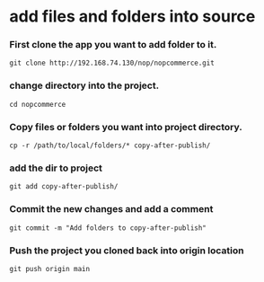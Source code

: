 # add files and folders into source 

### First clone the app you want to add folder to it.
```
git clone http://192.168.74.130/nop/nopcommerce.git
```
### change directory into the project.
```
cd nopcommerce
```
### Copy files or folders you want into project directory.
```
cp -r /path/to/local/folders/* copy-after-publish/
```
### add the dir to project
```
git add copy-after-publish/
```
### Commit the new changes and add a comment
```
git commit -m "Add folders to copy-after-publish"
```
### Push the project you cloned back into origin location
```
git push origin main
```